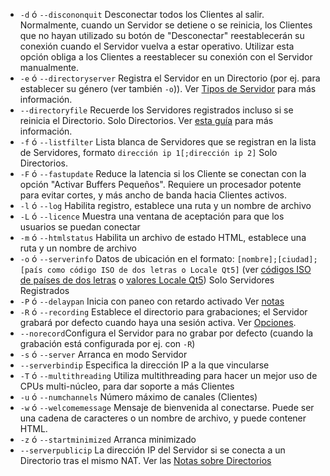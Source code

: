 - `-d` ó `--discononquit` Desconectar todos los Clientes al salir. Normalmente, cuando un Servidor se detiene o se reinicia, los Clientes que no hayan utilizado su botón de "Desconectar" reestablecerán su conexión cuando el Servidor vuelva a estar operativo. Utilizar esta opción obliga a los Clientes a reestablecer su conexión con el Servidor manualmente.
- `-e` ó `--directoryserver` Registra el Servidor en un Directorio (por ej. para establecer su género (ver también `-o`)). Ver [Tipos de Servidor](Running-a-Server#tipos-de-servidor) para más información.
- `--directoryfile` Recuerde los Servidores registrados incluso si se reinicia el Directorio. Solo Directorios. Ver [esta guía](Directories) para más información.
- `-f` ó `--listfilter` Lista blanca de Servidores que se registran en la lista de Servidores, formato `dirección ip 1[;dirección ip 2]` Solo Directorios.
- `-F` ó `--fastupdate` Reduce la latencia si los Cliente se conectan con la opción "Activar Buffers Pequeños". Requiere un procesador potente para evitar cortes, y más ancho de banda hacia Clientes activos.
- `-l` ó `--log` Habilita registro, establece una ruta y un nombre de archivo
- `-L` ó `--licence` Muestra una ventana de aceptación para que los usuarios se puedan conectar
- `-m` ó `--htmlstatus` Habilita un archivo de estado HTML, establece una ruta y un nombre de archivo
- `-o` ó `--serverinfo` Datos de ubicación en el formato: `[nombre];[ciudad];[país como código ISO de dos letras o Locale Qt5]` (ver [códigos ISO de países de dos letras](https://es.wikipedia.org/wiki/ISO_3166-1_alpha-2#Elementos_de_código_asignados_oficialmente) o [valores Locale Qt5](https://doc.qt.io/qt-5/qlocale.html#Country-enum)) Solo Servidores Registrados
- `-P` ó `--delaypan` Inicia con paneo con retardo activado Ver [notas](Running-a-Server#paneo-con-retardo)
- `-R` ó `--recording` Establece el directorio para grabaciones; el Servidor grabará por defecto cuando haya una sesión activa. Ver [Opciones](Running-a-Server#opciones).
- `--norecord`Configura el Servidor para no grabar por defecto (cuando la grabación está configurada por ej. con `-R`)
- `-s` ó `--server` Arranca en modo Servidor
- `--serverbindip` Especifica la dirección IP a la que vincularse
- `-T` ó `--multithreading` Utiliza multithreading para hacer un mejor uso de CPUs multi-núcleo, para dar soporte a más Clientes
- `-u` ó `--numchannels` Número máximo de canales (Clientes)
- `-w` ó `--welcomemessage` Mensaje de bienvenida al conectarse. Puede ser una cadena de caracteres o un nombre de archivo, y puede contener HTML.
- `-z` ó `--startminimized` Arranca minimizado
- `--serverpublicip` La dirección IP del Servidor si se conecta a un Directorio tras el mismo NAT. Ver las [Notas sobre Directorios](Directories#notas-sobre-directorios)
